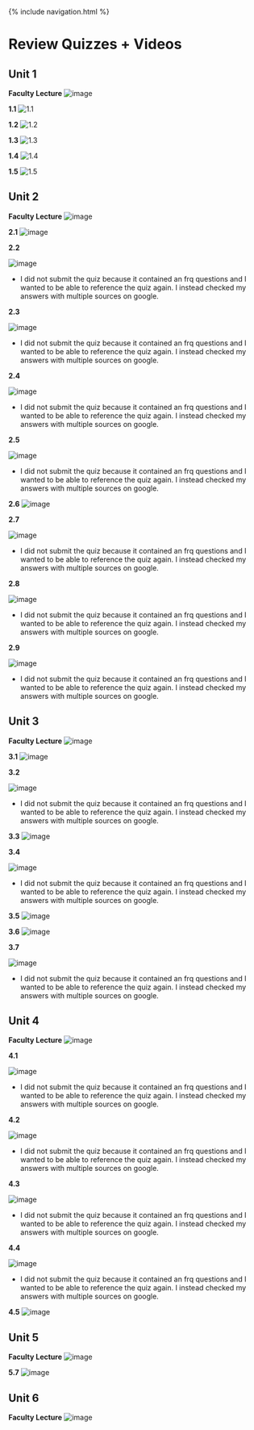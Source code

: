 {% include navigation.html %}

# Review Quizzes + Videos

## Unit 1
**Faculty Lecture**
![image](https://user-images.githubusercontent.com/70492417/165259829-a4ea33c4-3802-49f0-bb32-eb9c71312dda.png)

**1.1**
![1.1](https://user-images.githubusercontent.com/70492417/164016714-b4b7e82b-3d88-475e-9fb4-e372e0d163c0.png)

**1.2**
![1.2](https://user-images.githubusercontent.com/70492417/164016267-372a35b4-7c0c-49de-b275-f55615e54218.png)

**1.3**
![1.3](https://user-images.githubusercontent.com/70492417/164016401-5954111a-d752-454c-8700-18a614d8f06b.png)

**1.4**
![1.4](https://user-images.githubusercontent.com/70492417/164016505-db1e64ca-1173-4a0d-b878-7c804dc25489.png)

**1.5**
![1.5](https://user-images.githubusercontent.com/70492417/164016560-08d586e2-a3d6-4bb8-9e2b-760d7d816113.png)

## Unit 2
**Faculty Lecture**
![image](https://user-images.githubusercontent.com/70492417/165259941-887f8e4b-fb31-4b0e-ad5b-b11deab2d201.png)

**2.1**
![image](https://user-images.githubusercontent.com/70492417/164229146-dad125ad-a86f-4979-96f3-27d209f59a91.png)

**2.2**

![image](https://user-images.githubusercontent.com/70492417/164229299-d2d9e302-36df-4623-88c5-fce4c3dfbc9e.png)
- I did not submit the quiz because it contained an frq questions and I wanted to be able to reference the quiz again. I instead checked my answers with multiple sources on google.

**2.3**

![image](https://user-images.githubusercontent.com/70492417/164230330-d1d325eb-79c2-427a-8fe2-839d83d80ed5.png)
- I did not submit the quiz because it contained an frq questions and I wanted to be able to reference the quiz again. I instead checked my answers with multiple sources on google.

**2.4**

![image](https://user-images.githubusercontent.com/70492417/164231133-eb95b742-0d06-4b1d-ae1b-17e040b94073.png)
- I did not submit the quiz because it contained an frq questions and I wanted to be able to reference the quiz again. I instead checked my answers with multiple sources on google.

**2.5**

![image](https://user-images.githubusercontent.com/70492417/164232410-6ec325bc-6a37-4111-92e9-47acea63b2bc.png)
- I did not submit the quiz because it contained an frq questions and I wanted to be able to reference the quiz again. I instead checked my answers with multiple sources on google.

**2.6**
![image](https://user-images.githubusercontent.com/70492417/164232529-2b3fd195-ad62-4270-b7cb-d5d2406d9282.png)

**2.7**

![image](https://user-images.githubusercontent.com/70492417/164232722-6593d6cf-a7f9-475b-a19f-348be5795b37.png)
- I did not submit the quiz because it contained an frq questions and I wanted to be able to reference the quiz again. I instead checked my answers with multiple sources on google.

**2.8**

![image](https://user-images.githubusercontent.com/70492417/164232632-99accc23-24ef-4ffe-8c4b-22ea05d16009.png)
- I did not submit the quiz because it contained an frq questions and I wanted to be able to reference the quiz again. I instead checked my answers with multiple sources on google.

**2.9**

![image](https://user-images.githubusercontent.com/70492417/164232860-1c307e2e-780b-415d-9245-9841f57ade45.png)
- I did not submit the quiz because it contained an frq questions and I wanted to be able to reference the quiz again. I instead checked my answers with multiple sources on google.

## Unit 3
**Faculty Lecture**
![image](https://user-images.githubusercontent.com/70492417/165260053-cdf27d09-37b7-4669-af78-b29986d26632.png)

**3.1**
![image](https://user-images.githubusercontent.com/70492417/164760724-8499197e-b2b2-48dd-98e7-0a855fa74b4a.png)

**3.2**

![image](https://user-images.githubusercontent.com/70492417/164760569-91864ac2-b980-46b8-89fc-9b1c1f7f114b.png)
- I did not submit the quiz because it contained an frq questions and I wanted to be able to reference the quiz again. I instead checked my answers with multiple sources on google.

**3.3**
![image](https://user-images.githubusercontent.com/70492417/164763414-2ad9059c-d2b2-4ae0-a7c7-3338261549b0.png)

**3.4**

![image](https://user-images.githubusercontent.com/70492417/164763307-dc7cbb70-a942-41c7-b43a-cc02fbad3e14.png)
- I did not submit the quiz because it contained an frq questions and I wanted to be able to reference the quiz again. I instead checked my answers with multiple sources on google.

**3.5**
![image](https://user-images.githubusercontent.com/70492417/164763525-57e30f3d-3dff-42e0-91fb-cceb0ef82687.png)

**3.6**
![image](https://user-images.githubusercontent.com/70492417/164764411-c70074ba-f75b-439e-bb7d-268a9f10d4e5.png)

**3.7**

![image](https://user-images.githubusercontent.com/70492417/164764316-2b2a925d-7f28-4bcf-b172-42a35306035b.png)
- I did not submit the quiz because it contained an frq questions and I wanted to be able to reference the quiz again. I instead checked my answers with multiple sources on google.

## Unit 4
**Faculty Lecture**
![image](https://user-images.githubusercontent.com/70492417/165260143-81b21435-a8c1-4b04-8ce2-1c1e2edd75ad.png)

**4.1**

![image](https://user-images.githubusercontent.com/70492417/165088148-38b4c226-9b84-4d3e-91bf-bece83e2d968.png)
- I did not submit the quiz because it contained an frq questions and I wanted to be able to reference the quiz again. I instead checked my answers with multiple sources on google.

**4.2**

![image](https://user-images.githubusercontent.com/70492417/165088637-ae3fa9b5-1acb-4148-aaff-434d3a553bb4.png)
- I did not submit the quiz because it contained an frq questions and I wanted to be able to reference the quiz again. I instead checked my answers with multiple sources on google.

**4.3**

![image](https://user-images.githubusercontent.com/70492417/165090269-fe4a8ad9-adcd-4491-ab84-bfadbcb32687.png)
- I did not submit the quiz because it contained an frq questions and I wanted to be able to reference the quiz again. I instead checked my answers with multiple sources on google.

**4.4**

![image](https://user-images.githubusercontent.com/70492417/165090915-44433b11-851a-405f-b6ab-3c1a9c14ca28.png)
- I did not submit the quiz because it contained an frq questions and I wanted to be able to reference the quiz again. I instead checked my answers with multiple sources on google.

**4.5**
![image](https://user-images.githubusercontent.com/70492417/165091673-627f75f2-01e2-4e38-b821-c3b1d3945458.png)

## Unit 5
**Faculty Lecture**
![image](https://user-images.githubusercontent.com/70492417/165260255-2c52ef3e-80af-4bc8-a49a-0b992951235e.png)

**5.7**
![image](https://user-images.githubusercontent.com/70492417/165092615-fde90910-5f5b-458a-9239-6447efaf999a.png)

## Unit 6
**Faculty Lecture**
![image](https://user-images.githubusercontent.com/70492417/165534243-7cffce10-3d8b-474a-8f78-4c1a40d7bd2f.png)
